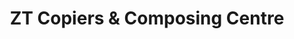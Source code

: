 ---
title: "ZT Copiers & Composing Centre"
url: /karachi/zt-copiers-and-composing-centre/
shop: computer
---